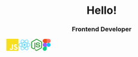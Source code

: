 <h1 align="center">Hello!</h1>
<h3 align="center">Frontend Developer</h3>
<img src="https://github.com/MalakhN/MalakhN/blob/main/javascript.svg" height="32" align="left"/>
<img src="https://github.com/MalakhN/MalakhN/blob/main/react.svg" height="32" align="left"/>
<img src="https://github.com/MalakhN/MalakhN/blob/main/nodedotjs.svg" height="32" align="left"/>
<img src="https://github.com/MalakhN/MalakhN/blob/main/Figma-Icon.svg" height="32" align="left"/>


<!--
**MalakhN/MalakhN** is a ✨ _special_ ✨ repository because its `README.md` (this file) appears on your GitHub profile.

Here are some ideas to get you started:

- 🔭 I’m currently working on ...
- 🌱 I’m currently learning ...
- 👯 I’m looking to collaborate on ...
- 🤔 I’m looking for help with ...
- 💬 Ask me about ...
- 📫 How to reach me: ...
- 😄 Pronouns: ...
- ⚡ Fun fact: ...


<h1 align="center">Hi there, I'm <a href="https://.ru/" target="_blank">Daniil</a> 
<img src="https://github.com/blackcater/blackcater/raw/main/images/Hi.gif" height="32"/></h1>
<h3 align="center">Computer science student, IT news writer from Russia 🇷🇺</h3>
[![Typing SVG](https://readme-typing-svg.herokuapp.com?color=%2336BCF7&lines=Computer+science+student)](https://git.io/typing-svg)
-->
